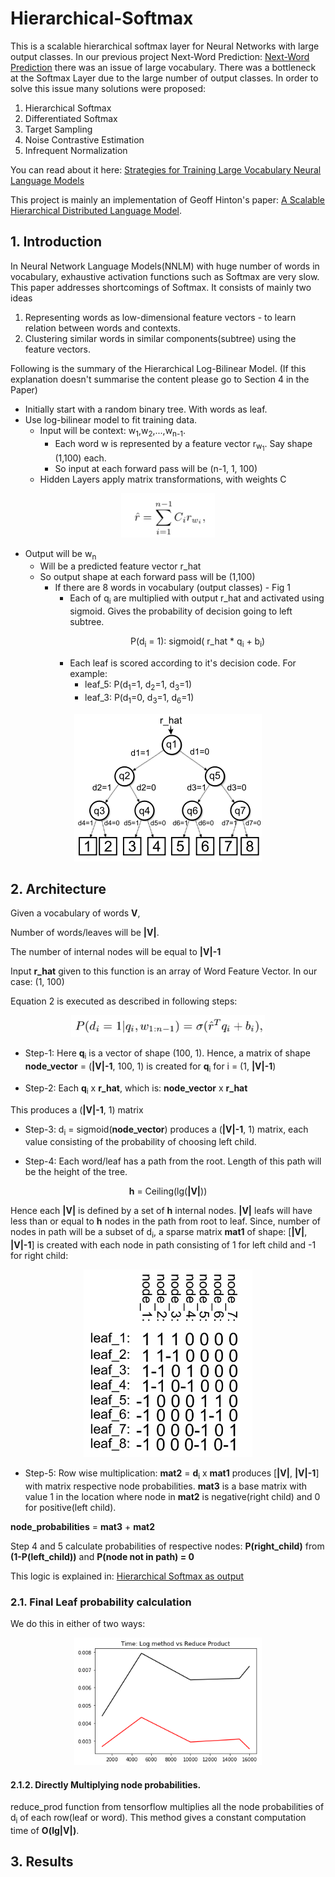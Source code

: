 # Hierarchical-Softmax
This is a scalable hierarchical softmax layer for Neural Networks with large output classes.
In our previous project Next-Word Prediction: [Next-Word Prediction](https://github.com/AshwinDeshpande96/Speech-Generation)
there was an issue of large vocabulary. There was a bottleneck at the Softmax Layer due to the large number of output classes.
In order to solve this issue many solutions were proposed:
  1. Hierarchical Softmax
  2. Differentiated Softmax
  3. Target Sampling
  4. Noise Contrastive Estimation
  5. Infrequent Normalization

You can read about it here: [Strategies for Training Large Vocabulary Neural Language Models](https://arxiv.org/abs/1512.04906)

This project is mainly an implementation of Geoff Hinton's paper: [A Scalable Hierarchical Distributed Language Model](https://www.cs.toronto.edu/~amnih/papers/hlbl_final.pdf).
## 1. Introduction
In Neural Network Language Models(NNLM) with huge number of words in vocabulary, exhaustive activation functions such as Softmax are very slow.  This paper addresses shortcomings of Softmax. It consists of mainly two ideas
1. Representing words as low-dimensional feature vectors - to learn relation between words and contexts.
2. Clustering similar words in similar components(subtree) using the feature vectors.

Following is the summary of the Hierarchical Log-Bilinear Model. (If this explanation doesn't summarise the content please go to Section 4 in the Paper)
* Initially start with a random binary tree. With words as leaf.
* Use log-bilinear model to fit training data. 
  * Input will be context: w<sub>1</sub>,w<sub>2</sub>,...,w<sub>n-1</sub>. 
    * Each word w is represented by a feature vector r<sub>w<sub>1</sub></sub>. Say shape (1,100) each.
    * So input at each forward pass will be (n-1, 1, 100)
  * Hidden Layers apply matrix transformations, with weights C
<p align='center'>
<img src='https://github.com/AshwinDeshpande96/Hierarchical-Softmax/blob/master/Screenshot%202019-06-05%20at%208.38.05%20PM.png' width=150>
</p>
  
  * Output will be w<sub>n</sub>
    * Will be a predicted feature vector r_hat
    * So output shape at each forward pass will be (1,100)
      * If there are 8 words in vocabulary (output classes) - Fig 1
        * Each of q<sub>i</sub> are multiplied with output r_hat and activated using sigmoid. Gives the probability of decision going to left subtree. <p align='center'> P(d<sub>i</sub> = 1): sigmoid( r_hat * q<sub>i</sub> + b<sub>i</sub>) </p>
        * Each leaf is scored according to it's decision code. For example: 
          * leaf_5: P(d<sub>1</sub>=1, d<sub>2</sub>=1, d<sub>3</sub>=1)
          * leaf_3: P(d<sub>1</sub>=0, d<sub>3</sub>=1, d<sub>6</sub>=1)
<p align='center'>
<img src='https://github.com/AshwinDeshpande96/Hierarchical-Softmax/blob/master/tree.png'>
</p>

## 2. Architecture

Given a vocabulary of words **V**, 

Number of words/leaves will be **|V|**.

The number of internal nodes will be equal to **|V|-1**

Input **r_hat** given to this function is an array of Word Feature Vector. In our case: (1, 100)

Equation 2 is executed as described in following steps:
<p align='center'>
<img src='https://github.com/AshwinDeshpande96/Hierarchical-Softmax/blob/master/sigmoid.png' width=310>
</p>

* Step-1:
Here **q**<sub>i</sub> is a vector of shape (100, 1). Hence, a matrix of shape **node_vector** = (**|V|-1**, 100, 1) is created for **q**<sub>i</sub> for i = (1, **|V|-1**)

* Step-2: 
Each **q**<sub>i</sub> x **r_hat**, which is: **node_vector** x **r_hat**

This produces a (**|V|-1**, 1) matrix

* Step-3: 
d<sub>i</sub> = sigmoid(**node_vector**) produces a (**|V|-1**, 1) matrix, each value consisting of the probability of choosing left child.

* Step-4: 
Each word/leaf has a path from the root. Length of this path will be the height of the tree.
<p align='center'> <b>h</b> = Ceiling(lg(<b>|V|</b>)) </p>

Hence each **|V|** is defined by a set of **h** internal nodes. **|V|** leafs will have less than or equal to **h** nodes in the path from root to leaf. Since, number of nodes in path will be a subset of d<sub>i</sub>, a sparse matrix **mat1** of shape: [**|V|**, **|V|-1**] is created with each node in path consisting of 1 for left child and -1 for right child:
<p align='center'>
<img src='https://github.com/AshwinDeshpande96/Hierarchical-Softmax/blob/master/matrix1.jpg' width=270>
</p>

* Step-5:
Row wise multiplication: **mat2** = **d**<sub>i</sub> x **mat1** produces [**|V|**, **|V|-1**] with matrix respective node probabilities. **mat3** is a base matrix with value 1 in the location where node in **mat2** is negative(right child) and 0 for positive(left child).

**node_probabilities** = **mat3** + **mat2**

Step 4 and 5 calculate probabilities of respective nodes: **P(right_child)** from **(1-P(left_child))** and **P(node not in path) = 0**

This logic is explained in: [Hierarchical Softmax as output](https://becominghuman.ai/hierarchical-softmax-as-output-activation-function-in-neural-network-1d19089c4f49)

### 2.1. Final Leaf probability calculation
We do this in either of two ways: 
<p align='center'>
<img src='https://github.com/AshwinDeshpande96/Hierarchical-Softmax/blob/master/Time-%20Log%20method%20vs%20Reduce%20Product.png' width=300>
</p>

#### 2.1.2. Directly Multiplying node probabilities. 
reduce_prod function from tensorflow multiplies all the node probabilities of d<sub>i</sub> of each row(leaf or word).
This method gives a constant computation time of **O(lg|V|)**. 

## 3. Results
